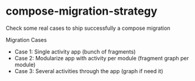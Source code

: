 # compose-migration-strategy
Check some real cases to ship successfully a compose migration

Migration Cases

- Case 1: Single activity app (bunch of fragments)
- Case 2: Modularize app with activity per module (fragment graph per module) 
- Case 3: Several activities through the app (graph if need it)

